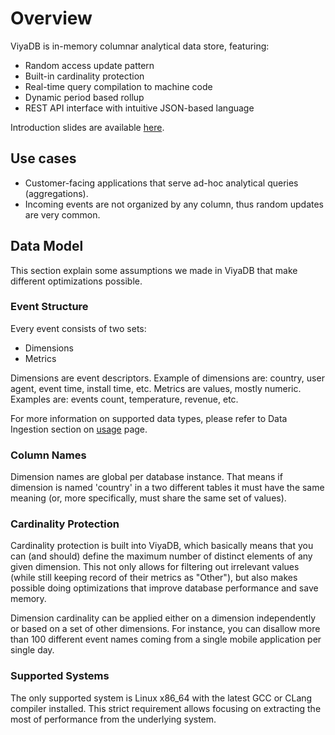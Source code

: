 Overview
========

ViyaDB is in-memory columnar analytical data store, featuring:

- Random access update pattern
- Built-in cardinality protection
- Real-time query compilation to machine code
- Dynamic period based rollup
- REST API interface with intuitive JSON-based language

Introduction slides are available [here](/slides/intro.html).

## Use cases

 * Customer-facing applications that serve ad-hoc analytical queries (aggregations).
 * Incoming events are not organized by any column, thus random updates are very common.

## Data Model

This section explain some assumptions we made in ViyaDB that make different optimizations possible.

### Event Structure

Every event consists of two sets:

 * Dimensions
 * Metrics
 
Dimensions are event descriptors. Example of dimensions are: country, user agent, event time, install time, etc. Metrics are values, mostly numeric. Examples are: events count, temperature, revenue, etc.

For more information on supported data types, please refer to Data Ingestion section on [usage](/usage) page.

### Column Names

Dimension names are global per database instance. That means if dimension is named 'country' in a two different tables it must have the same meaning (or, more specifically, must share the same set of values).

### Cardinality Protection

Cardinality protection is built into ViyaDB, which basically means that you can (and should) define the maximum number of distinct elements of any given dimension. This not only allows for filtering out irrelevant values (while still keeping record of their metrics as "Other"), but also makes possible doing optimizations that improve database performance and save memory.

Dimension cardinality can be applied either on a dimension independently or based on a set of other dimensions. For instance, you can disallow more than 100 different event names coming from a single mobile application per single day.

### Supported Systems

The only supported system is Linux x86_64 with the latest GCC or CLang compiler installed. This strict requirement allows focusing on extracting the most of performance from the underlying system.

